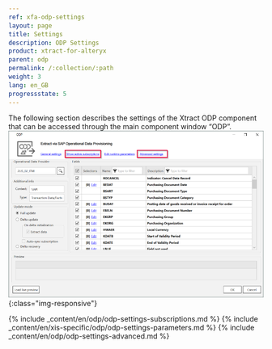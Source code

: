 ```yaml
---
ref: xfa-odp-settings
layout: page
title: Settings
description: ODP Settings
product: xtract-for-alteryx
parent: odp
permalink: /:collection/:path
weight: 3
lang: en_GB
progressstate: 5
---
```


The following section describes the settings of the Xtract ODP component that can be accessed through the main component window “ODP”.
![ODP Component](/img/content/odp/odp-settings.png){:class="img-responsive"}

{% include _content/en/odp/odp-settings-subscriptions.md %}
{% include _content/en/xis-specific/odp/odp-settings-parameters.md %}
{% include _content/en/odp/odp-settings-advanced.md %}